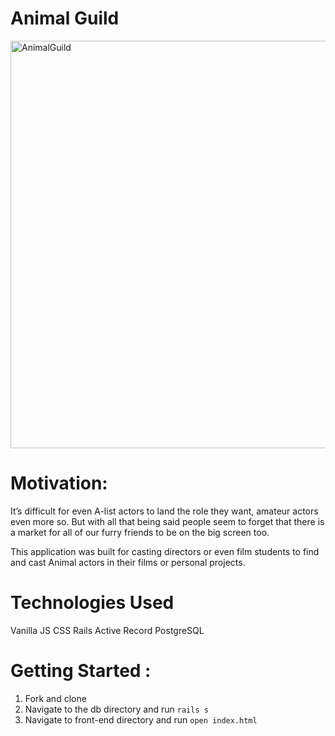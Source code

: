 # Animal Guild

<img width="652" alt="AnimalGuild" src="https://user-images.githubusercontent.com/42524503/133537365-ae9b25f5-3e26-4d94-892f-02bb34515a20.png">


# Motivation: 

It’s difficult for even A-list actors to land the role they want, amateur actors even more so. But with all that being said people seem to forget that there is a market for all of our furry friends to be on the big screen too. 

This application was built for casting directors or even film students to find and cast Animal actors in their films or personal projects. 



# Technologies Used
Vanilla JS 
CSS
Rails
Active Record 
PostgreSQL

# Getting Started :
1. Fork and clone 
2. Navigate to the db directory and run 
  `rails s` 
4. Navigate to front-end directory and run 
  `open index.html`
